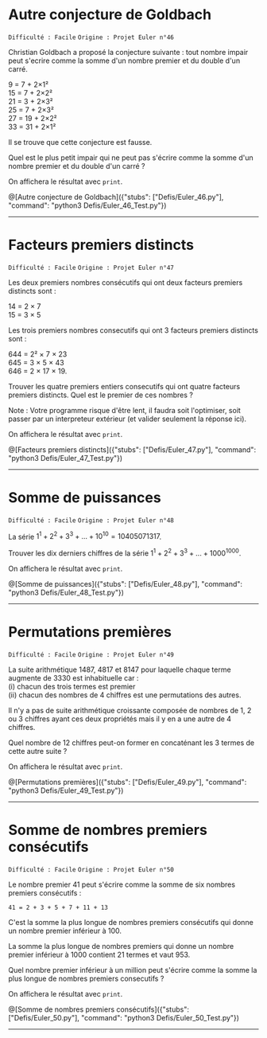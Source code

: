 # Autre conjecture de Goldbach
`Difficulté : Facile`
`Origine : Projet Euler n°46`

Christian Goldbach a proposé la conjecture suivante : tout nombre impair peut s'ecrire comme la somme d'un nombre premier et du double d'un carré.

9 = 7 + 2×1²  
15 = 7 + 2×2²  
21 = 3 + 2×3²  
25 = 7 + 2×3²  
27 = 19 + 2×2²  
33 = 31 + 2×1²  

Il se trouve que cette conjecture est fausse.

Quel est le plus petit impair qui ne peut pas s'écrire comme la somme d'un nombre premier et du double d'un carré ?

On affichera le résultat avec `print`.

@[Autre conjecture de Goldbach]({"stubs": ["Defis/Euler_46.py"], "command": "python3 Defis/Euler_46_Test.py"})

---

# Facteurs premiers distincts
`Difficulté : Facile`
`Origine : Projet Euler n°47`

Les deux premiers nombres consécutifs qui ont deux facteurs premiers distincts sont :

14 = 2 × 7  
15 = 3 × 5  

Les trois premiers nombres consecutifs qui ont 3 facteurs premiers distincts sont :

644 = 2² × 7 × 23  
645 = 3 × 5 × 43  
646 = 2 × 17 × 19.  

Trouver les quatre premiers entiers consecutifs qui ont quatre facteurs premiers distincts. Quel est le premier de ces nombres ?

Note : Votre programme risque d'être lent, il faudra soit l'optimiser, soit passer par un interpreteur extérieur (et valider seulement la réponse ici).

On affichera le résultat avec `print`.

@[Facteurs premiers distincts]({"stubs": ["Defis/Euler_47.py"], "command": "python3 Defis/Euler_47_Test.py"})

---

# Somme de puissances  
`Difficulté : Facile`
`Origine : Projet Euler n°48`

La série $`1^1 + 2^2 + 3^3 + ... + 10^{10 }= 10405071317`$.

Trouver les dix derniers chiffres de la série $`1^1 + 2^2 + 3^3 + ... + 1000^{1000}`$.

On affichera le résultat avec `print`.

@[Somme de puissances]({"stubs": ["Defis/Euler_48.py"], "command": "python3 Defis/Euler_48_Test.py"})

---

# Permutations premières 
`Difficulté : Facile`
`Origine : Projet Euler n°49`

La suite arithmétique 1487, 4817 et 8147 pour laquelle chaque terme augmente de 3330 est inhabituelle car :   
(i) chacun des trois termes est premier  
(ii) chacun des nombres de 4 chiffres est une permutations des autres.

Il n'y a pas de suite arithmétique croissante composée de nombres de 1, 2 ou 3 chiffres ayant ces deux propriétés mais il y en a une autre de 4 chiffres.

Quel nombre de 12 chiffres peut-on former en concaténant les 3 termes de cette autre suite ?

On affichera le résultat avec `print`.

@[Permutations premières]({"stubs": ["Defis/Euler_49.py"], "command": "python3 Defis/Euler_49_Test.py"})

---

# Somme de nombres premiers consécutifs
`Difficulté : Facile`
`Origine : Projet Euler n°50`

Le nombre premier 41 peut s'écrire comme la somme de six nombres premiers consécutifs :

    41 = 2 + 3 + 5 + 7 + 11 + 13

C'est la somme la plus longue de nombres premiers consécutifs qui donne un nombre premier inférieur à 100.

La somme la plus longue de nombres premiers  qui donne un nombre premier inférieur à 1000 contient 21 termes et vaut 953.

Quel nombre premier inférieur à un million peut s'écrire comme la somme la plus longue de nombres premiers consecutifs ?

On affichera le résultat avec `print`.

@[Somme de nombres premiers consécutifs]({"stubs": ["Defis/Euler_50.py"], "command": "python3 Defis/Euler_50_Test.py"})

---
